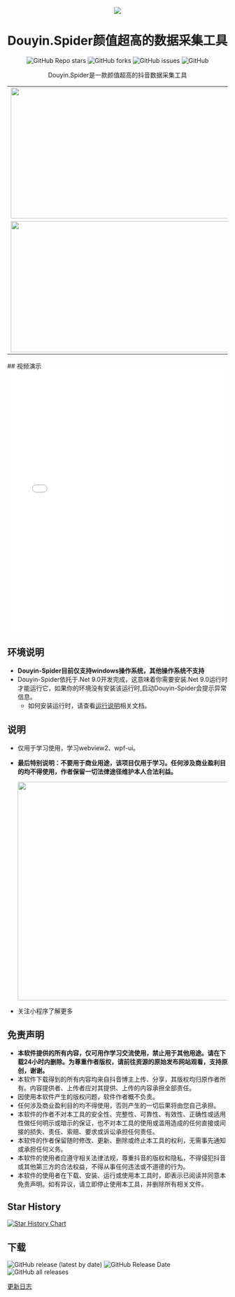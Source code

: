 <p align="center">
  <a href="https://github.com/xisuo67/Douyin-Spider">
      <img src="https://p3-pc-weboff.byteimg.com/tos-cn-i-9r5gewecjs/logo-horizontal-small.svg">
  </a>
</p>
<h1 align="center">Douyin.Spider颜值超高的数据采集工具</h1>
<div align="center">
    <p align="center">
    <a href="https://github.com/xisuo67/Douyin-Spider/stargazers" style="text-decoration:none" >
        <img alt="GitHub Repo stars" src="https://img.shields.io/github/stars/xisuo67/Douyin-Spider">
    </a>
    <a href="https://github.com/xisuo67/Douyin-Spider/network" style="text-decoration:none" >
        <img alt="GitHub forks" src="https://img.shields.io/github/forks/xisuo67/Douyin-Spider">
    </a>
    <a href="https://github.com/xisuo67/Douyin-Spider/issues" style="text-decoration:none">
        <img alt="GitHub issues" src="https://img.shields.io/github/issues/xisuo67/Douyin-Spider">
    </a>
    <a href="https://github.com/xisuo67/Douyin-Spider/blob/main/LICENSE" style="text-decoration:none" >
        <img alt="GitHub" src="https://img.shields.io/github/license/xisuo67/Douyin-Spider">
    </a>
</p>
Douyin.Spider是一款颜值超高的抖音数据采集工具
</div>

<table>
    <tr>
        <td><img height="300px" width="500px" src="https://github.com/xisuo67/Douyin-Spider/blob/main/screenshot/douyin.png"/></td>
        <td><img  height="300px" width="500px" src="https://github.com/xisuo67/Douyin-Spider/blob/main/screenshot/douyin1.png"/></td>
    </tr>
        <tr>
         <td><img  height="300px" width="500px" src="https://github.com/xisuo67/Douyin-Spider/blob/main/screenshot/douyin2.png"/></td>
        <td><img  height="300px" width="500px" src="https://github.com/xisuo67/Douyin-Spider/blob/main/screenshot/douyin3.png"/></td>
    </tr>
        </tr>
</table>
## 视频演示

<iframe src="//player.bilibili.com/player.html?isOutside=true&aid=114492939766628&bvid=BV1u1E5z9EgW&cid=29918431019&p=1"  style="width: 100%; height: 600px;" scrolling="no" border="0" frameborder="no" framespacing="0" allowfullscreen="true"></iframe>

## 环境说明

- **Douyin-Spider目前仅支持windows操作系统，其他操作系统不支持**
- Douyin-Spider依托于.Net 9.0开发完成，这意味着你需要安装.Net 9.0运行时才能运行它，如果你的环境没有安装该运行时,启动Douyin-Spider会提示异常信息。
  - 如何安装运行时，请查看[运行说明](https://github.com/xisuo67/Douyin-Spider/wiki/Douyin%E2%80%90Spider)相关文档。

## 说明

- 仅用于学习使用，学习webview2、wpf-ui。

- **最后特别说明：不要用于商业用途，该项目仅用于学习。任何涉及商业盈利目的均不得使用，作者保留一切法律途径维护本人合法利益。**

  <img  height="500px" width="500px" src="http://yfloves.cn/source/miniporgram.jpg"/>

- 关注小程序了解更多

## 免责声明

- **本软件提供的所有内容，仅可用作学习交流使用，禁止用于其他用途。请在下载24小时内删除。为尊重作者版权，请前往资源的原始发布网站观看，支持原创，谢谢。**
- 本软件下载得到的所有内容均来自抖音博主上传、分享，其版权均归原作者所有。内容提供者、上传者应对其提供、上传的内容承担全部责任。
- 因使用本软件产生的版权问题，软件作者概不负责。
- 任何涉及商业盈利目的均不得使用，否则产生的一切后果将由您自己承担。
- 本软件的作者不对本工具的安全性、完整性、可靠性、有效性、正确性或适用性做任何明示或暗示的保证，也不对本工具的使用或滥用造成的任何直接或间接的损失、责任、索赔、要求或诉讼承担任何责任。
- 本软件的作者保留随时修改、更新、删除或终止本工具的权利，无需事先通知或承担任何义务。
- 本软件的使用者应遵守相关法律法规，尊重抖音的版权和隐私，不得侵犯抖音或其他第三方的合法权益，不得从事任何违法或不道德的行为。
- 本软件的使用者在下载、安装、运行或使用本工具时，即表示已阅读并同意本免责声明。如有异议，请立即停止使用本工具，并删除所有相关文件。

## Star History

[![Star History Chart](https://api.star-history.com/svg?repos=xisuo67/Douyin-Spider&type=Date)](https://star-history.com/#xisuo67/Douyin-Spider&Date)





## 下载

<p align="left">
    <a href="https://github.com/xisuo67/Douyin-Spider/releases/latest" style="text-decoration:none">
       <img alt="GitHub release (latest by date)" src="https://img.shields.io/github/v/release/xisuo67/Douyin-Spider">
    </a>
    <a href="https://github.com/xisuo67/Douyin-Spider/releases/latest" style="text-decoration:none">
       <img alt="GitHub Release Date" src="https://img.shields.io/github/release-date/xisuo67/Douyin-Spider">
    </a>
    <a href="https://github.com/xisuo67/Douyin-Spider/releases" style="text-decoration:none">
       <img alt="GitHub all releases" src="https://img.shields.io/github/downloads/xisuo67/Douyin-Spider/total">
    </a>
</p>

[更新日志](CHANGELOG.md)
